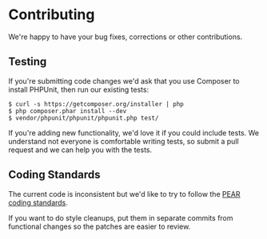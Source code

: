 # Contributing

We're happy to have your bug fixes, corrections or other contributions.

## Testing

If you're submitting code changes we'd ask that you use Composer to install
PHPUnit, then run our existing tests:

```
$ curl -s https://getcomposer.org/installer | php
$ php composer.phar install --dev
$ vendor/phpunit/phpunit/phpunit.php test/
```

If you're adding new functionality, we'd love it if you could include tests. We
understand not everyone is comfortable writing tests, so submit a pull request
and we can help you with the tests.

## Coding Standards

The current code is inconsistent but we'd like to try to follow the [PEAR
coding standards](http://pear.php.net/manual/en/standards.php).

If you want to do style cleanups, put them in separate commits from functional
changes so the patches are easier to review.